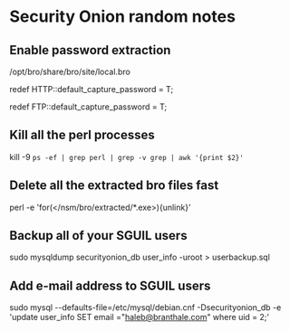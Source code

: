# Security Onion random notes

## Enable password extraction
/opt/bro/share/bro/site/local.bro

 redef HTTP::default_capture_password = T;

redef FTP::default_capture_password = T;

## Kill all the perl processes
kill -9 `ps -ef | grep perl | grep -v grep | awk '{print $2}'`

## Delete all the extracted bro files fast 
perl -e 'for(</nsm/bro/extracted/*.exe>){unlink}'

## Backup all of your SGUIL users 
sudo mysqldump securityonion_db user_info -uroot > userbackup.sql

## Add e-mail address to SGUIL users
sudo mysql --defaults-file=/etc/mysql/debian.cnf -Dsecurityonion_db -e 'update user_info SET email ="haleb@branthale.com" where uid = 2;'

